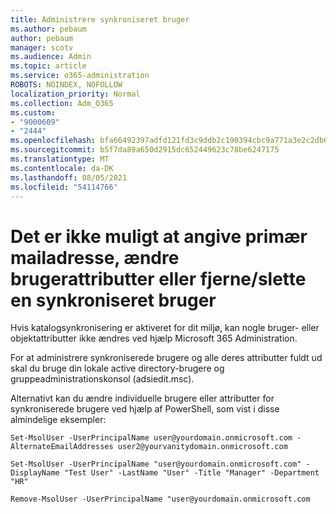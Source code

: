 ```yaml
---
title: Administrere synkroniseret bruger
ms.author: pebaum
author: pebaum
manager: scotv
ms.audience: Admin
ms.topic: article
ms.service: o365-administration
ROBOTS: NOINDEX, NOFOLLOW
localization_priority: Normal
ms.collection: Adm_O365
ms.custom:
- "9000609"
- "2444"
ms.openlocfilehash: bfa66492397adfd121fd3c9ddb2c190394cbc9a771a3e2c2db656ad438e404f8
ms.sourcegitcommit: b5f7da89a650d2915dc652449623c78be6247175
ms.translationtype: MT
ms.contentlocale: da-DK
ms.lasthandoff: 08/05/2021
ms.locfileid: "54114766"
---
```

# <a name="unable-to-set-primary-email-address-change-user-attributes-or-removedelete-a-synchronized-user"></a>Det er ikke muligt at angive primær mailadresse, ændre brugerattributter eller fjerne/slette en synkroniseret bruger

Hvis katalogsynkronisering er aktiveret for dit miljø, kan nogle bruger- eller objektattributter ikke ændres ved hjælp Microsoft 365 Administration.

For at administrere synkroniserede brugere og alle deres attributter fuldt ud skal du bruge din lokale active directory-brugere og gruppeadministrationskonsol (adsiedit.msc).  

Alternativt kan du ændre individuelle brugere eller attributter for synkroniserede brugere ved hjælp af PowerShell, som vist i disse almindelige eksempler:

`Set-MsolUser -UserPrincipalName user@yourdomain.onmicrosoft.com -AlternateEmailAddresses user2@yourvanitydomain.onmicrosoft.com`

`Set-MsolUser -UserPrincipalName "user@yourdomain.onmicrosoft.com" -DisplayName "Test User" -LastName "User" -Title "Manager" -Department "HR"`

`Remove-MsolUser -UserPrincipalName "user@yourdomain.onmicrosoft.com`
